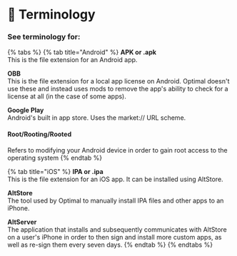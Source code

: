 # 📃 Terminology

### See terminology for:

{% tabs %}
{% tab title="Android" %}
**APK or .apk**\
This is the file extension for an Android app.&#x20;

**OBB**\
This is the file extension for a local app license on Android. Optimal doesn't use these and instead uses mods to remove the app's ability to check for a license at all (in the case of some apps).&#x20;

**Google Play**\
Android's built in app store. Uses the market:// URL scheme.&#x20;

#### Root/Rooting/Rooted

Refers to modifying your Android device in order to gain root access to the operating system
{% endtab %}

{% tab title="iOS" %}
**IPA or .ipa**\
This is the file extension for an iOS app. It can be installed using AltStore.&#x20;

**AltStore**\
The tool used by Optimal to manually install IPA files and other apps to an iPhone.&#x20;

**AltServer**\
The application that installs and subsequently communicates with AltStore on a user's iPhone in order to then sign and install more custom apps, as well as re-sign them every seven days.&#x20;
{% endtab %}
{% endtabs %}
